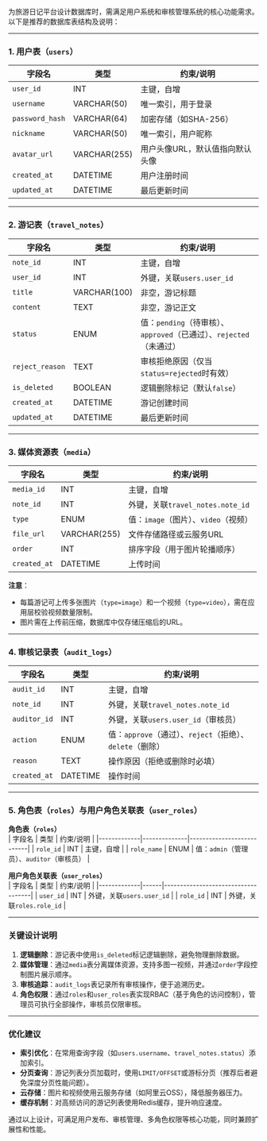 为旅游日记平台设计数据库时，需满足用户系统和审核管理系统的核心功能需求。以下是推荐的数据库表结构及说明：

---

### **1. 用户表（`users`）**
| 字段名          | 类型        | 约束/说明                          |
|-----------------|-------------|------------------------------------|
| `user_id`       | INT         | 主键，自增                         |
| `username`      | VARCHAR(50) | 唯一索引，用于登录                 |
| `password_hash` | VARCHAR(64) | 加密存储（如SHA-256）              |
| `nickname`      | VARCHAR(50) | 唯一索引，用户昵称                 |
| `avatar_url`    | VARCHAR(255)| 用户头像URL，默认值指向默认头像     |
| `created_at`    | DATETIME    | 用户注册时间                       |
| `updated_at`    | DATETIME    | 最后更新时间                       |

---

### **2. 游记表（`travel_notes`）**
| 字段名          | 类型         | 约束/说明                          |
|-----------------|--------------|------------------------------------|
| `note_id`       | INT          | 主键，自增                         |
| `user_id`       | INT          | 外键，关联`users.user_id`          |
| `title`         | VARCHAR(100) | 非空，游记标题                     |
| `content`       | TEXT         | 非空，游记正文                     |
| `status`        | ENUM         | 值：`pending`（待审核）、`approved`（已通过）、`rejected`（未通过） |
| `reject_reason` | TEXT         | 审核拒绝原因（仅当`status=rejected`时有效） |
| `is_deleted`    | BOOLEAN      | 逻辑删除标记（默认`false`）         |
| `created_at`    | DATETIME     | 游记创建时间                       |
| `updated_at`    | DATETIME     | 最后更新时间                       |

---

### **3. 媒体资源表（`media`）**
| 字段名          | 类型         | 约束/说明                          |
|-----------------|--------------|------------------------------------|
| `media_id`      | INT          | 主键，自增                         |
| `note_id`       | INT          | 外键，关联`travel_notes.note_id`   |
| `type`          | ENUM         | 值：`image`（图片）、`video`（视频）|
| `file_url`      | VARCHAR(255) | 文件存储路径或云服务URL            |
| `order`         | INT          | 排序字段（用于图片轮播顺序）       |
| `created_at`    | DATETIME     | 上传时间                           |

**注意**：  
- 每篇游记可上传多张图片（`type=image`）和一个视频（`type=video`），需在应用层校验视频数量限制。
- 图片需在上传前压缩，数据库中仅存储压缩后的URL。

---

### **4. 审核记录表（`audit_logs`）**
| 字段名          | 类型         | 约束/说明                          |
|-----------------|--------------|------------------------------------|
| `audit_id`      | INT          | 主键，自增                         |
| `note_id`       | INT          | 外键，关联`travel_notes.note_id`   |
| `auditor_id`    | INT          | 外键，关联`users.user_id`（审核员）|
| `action`        | ENUM         | 值：`approve`（通过）、`reject`（拒绝）、`delete`（删除） |
| `reason`        | TEXT         | 操作原因（拒绝或删除时必填）       |
| `created_at`    | DATETIME     | 操作时间                           |

---

### **5. 角色表（`roles`）与用户角色关联表（`user_roles`）**
**角色表（`roles`）**  
| 字段名      | 类型         | 约束/说明                  |
|-------------|--------------|---------------------------|
| `role_id`   | INT          | 主键，自增                |
| `role_name` | ENUM         | 值：`admin`（管理员）、`auditor`（审核员） |

**用户角色关联表（`user_roles`）**  
| 字段名      | 类型 | 约束/说明                          |
|-------------|------|------------------------------------|
| `user_id`   | INT  | 外键，关联`users.user_id`          |
| `role_id`   | INT  | 外键，关联`roles.role_id`          |

---

### **关键设计说明**
1. **逻辑删除**：游记表中使用`is_deleted`标记逻辑删除，避免物理删除数据。
2. **媒体管理**：通过`media`表分离媒体资源，支持多图一视频，并通过`order`字段控制图片展示顺序。
3. **审核追踪**：`audit_logs`表记录所有审核操作，便于追溯历史。
4. **角色权限**：通过`roles`和`user_roles`表实现RBAC（基于角色的访问控制），管理员可执行全部操作，审核员仅限审核。

---

### **优化建议**
- **索引优化**：在常用查询字段（如`users.username`、`travel_notes.status`）添加索引。
- **分页查询**：游记列表分页加载时，使用`LIMIT/OFFSET`或游标分页（推荐后者避免深度分页性能问题）。
- **云存储**：图片和视频使用云服务存储（如阿里云OSS），降低服务器压力。
- **缓存机制**：对高频访问的游记列表使用Redis缓存，提升响应速度。

通过以上设计，可满足用户发布、审核管理、多角色权限等核心功能，同时兼顾扩展性和性能。